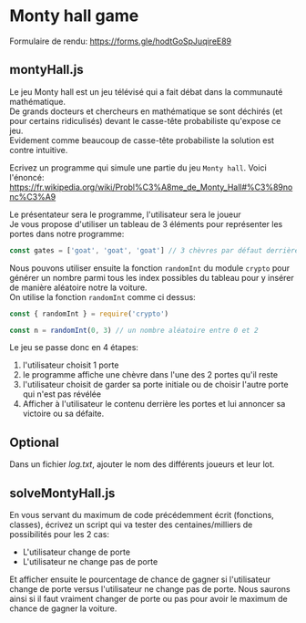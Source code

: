 # Monty hall game

Formulaire de rendu: https://forms.gle/hodtGoSpJuqireE89

## montyHall.js

Le jeu Monty hall est un jeu télévisé qui a fait débat dans la communauté mathématique.  
De grands docteurs et chercheurs en mathématique se sont déchirés (et pour certains ridiculisés) devant le casse-tête probabiliste qu'expose ce jeu.  
Evidement comme beaucoup de casse-tête probabiliste la solution est contre intuitive.

Ecrivez un programme qui simule une partie du jeu `Monty hall`.
Voici l'énoncé: https://fr.wikipedia.org/wiki/Probl%C3%A8me_de_Monty_Hall#%C3%89nonc%C3%A9

Le présentateur sera le programme, l'utilisateur sera le joueur  
Je vous propose d'utiliser un tableau de 3 éléments pour représenter les portes dans notre programme:

```js
const gates = ['goat', 'goat', 'goat'] // 3 chèvres par défaut derrière chacune des portes
```

Nous pouvons utiliser ensuite la fonction `randomInt` du module `crypto` pour générer un nombre parmi tous les index possibles du tableau pour y insérer de manière aléatoire notre la voiture.  
On utilise la fonction `randomInt` comme ci dessus:

```js
const { randomInt } = require('crypto')

const n = randomInt(0, 3) // un nombre aléatoire entre 0 et 2
```

Le jeu se passe donc en 4 étapes:

1. l'utilisateur choisit 1 porte
2. le programme affiche une chèvre dans l'une des 2 portes qu'il reste
3. l'utilisateur choisit de garder sa porte initiale ou de choisir l'autre porte qui n'est pas révélée
4. Afficher à l'utilisateur le contenu derrière les portes et lui annoncer sa victoire ou sa défaite.

## Optional

Dans un fichier _log.txt_, ajouter le nom des différents joueurs et leur lot.

## solveMontyHall.js

En vous servant du maximum de code précédemment écrit (fonctions, classes), écrivez un script qui va tester des centaines/milliers de possibilités pour les 2 cas:

- L'utilisateur change de porte
- L'utilisateur ne change pas de porte

Et afficher ensuite le pourcentage de chance de gagner si l'utilisateur change de porte versus l'utilisateur ne change pas de porte.
Nous saurons ainsi si il faut vraiment changer de porte ou pas pour avoir le maximum de chance de gagner la voiture.

